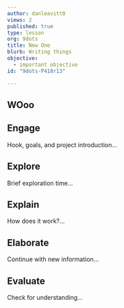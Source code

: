 ```yaml
---
author: danleavitt0
views: 2
published: true
type: lesson
org: 9dots
title: New One
blurb: Writing things
objective: 
  - important objective
id: "9dots-P418r13"

---
```


## WOoo

## Engage
Hook, goals, and project introduction...

## Explore
Brief exploration time...

## Explain
How does it work?...

## Elaborate
Continue with new information...

## Evaluate
Check for understanding...
